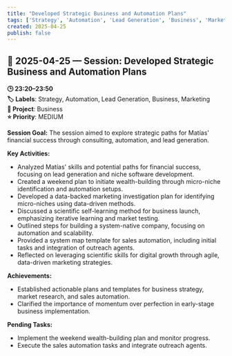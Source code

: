 ```yaml
---
title: "Developed Strategic Business and Automation Plans"
tags: ['Strategy', 'Automation', 'Lead Generation', 'Business', 'Marketing']
created: 2025-04-25
publish: false
---
```


## 📅 2025-04-25 — Session: Developed Strategic Business and Automation Plans

**🕒 23:20–23:50**  
**🏷️ Labels**: Strategy, Automation, Lead Generation, Business, Marketing  
**📂 Project**: Business  
**⭐ Priority**: MEDIUM  


**Session Goal:**
The session aimed to explore strategic paths for Matías' financial success through consulting, automation, and lead generation.

**Key Activities:**
- Analyzed Matías' skills and potential paths for financial success, focusing on lead generation and niche software development.
- Created a weekend plan to initiate wealth-building through micro-niche identification and automation setups.
- Developed a data-backed marketing investigation plan for identifying micro-niches using data-driven methods.
- Discussed a scientific self-learning method for business launch, emphasizing iterative learning and market testing.
- Outlined steps for building a system-native company, focusing on automation and scalability.
- Provided a system map template for sales automation, including initial tasks and integration of outreach agents.
- Reflected on leveraging scientific skills for digital growth through agile, data-driven marketing strategies.

**Achievements:**
- Established actionable plans and templates for business strategy, market research, and sales automation.
- Clarified the importance of momentum over perfection in early-stage business implementation.

**Pending Tasks:**
- Implement the weekend wealth-building plan and monitor progress.
- Execute the sales automation tasks and integrate outreach agents.
